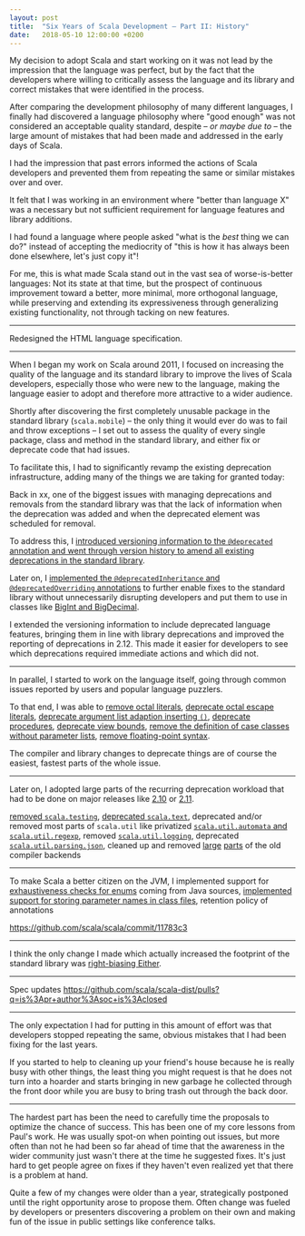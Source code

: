 ```yaml
---
layout: post
title:  "Six Years of Scala Development – Part II: History"
date:   2018-05-10 12:00:00 +0200
---
```


My decision to adopt Scala and start working on it was not lead by the
impression that the language was perfect, but by the fact that the developers
where willing to critically assess the language and its library and correct
mistakes that were identified in the process.

After comparing the development philosophy of many different languages, I
finally had discovered a language philosophy where "good enough" was not
considered an acceptable quality standard, despite – _or maybe due to_ – the
large amount of mistakes that had been made and addressed in the early days of
Scala.

I had the impression that past errors informed the actions of Scala developers
and prevented them from repeating the same or similar mistakes over and over.

It felt that I was working in an environment where "better than language X"
was a necessary but not sufficient requirement for language features and library
additions.

I had found a language where people asked "what is the _best_ thing we can do?"
instead of accepting the mediocrity of "this is how it has always been done
elsewhere, let's just copy it"!

For me, this is what made Scala stand out in the vast sea of worse-is-better
languages: Not its state at that time, but the prospect of continuous
improvement toward a better, more minimal, more orthogonal language, while
preserving and extending its expressiveness through generalizing existing
functionality, not through tacking on new features.

---

Redesigned the HTML language specification.

---

When I began my work on Scala around 2011, I focused on increasing the quality of the
language and its standard library to improve the lives of Scala developers,
especially those who were new to the language, making the language easier to
adopt and therefore more attractive to a wider audience.

Shortly after discovering the first completely unusable package in the standard
library (`scala.mobile`) – the only thing it would ever do was to fail and throw
exceptions – I set out to assess the quality of every single package, class and
method in the standard library, and either fix or deprecate code that had
issues.

To facilitate this, I had to significantly revamp the existing deprecation
infrastructure, adding many of the things we are taking for granted today:

Back in xx, one of the biggest issues with managing deprecations and removals
from the standard library was that the lack of information when the deprecation
was added and when the deprecated element was scheduled for removal.

To address this, I [introduced versioning information to the `@deprecated`
annotation and went through version history to amend all existing deprecations
in the standard library](https://github.com/scala/legacy-svn-scala/pull/9).

Later on, I [implemented the `@deprecatedInheritance` and `@deprecatedOverriding`
annotations](https://github.com/scala/scala/commit/e3b0c7a)
to further enable fixes to the standard library without unnecessarily disrupting
developers and put them to use in classes like
[BigInt and BigDecimal](https://github.com/scala/scala/commit/c78fe024711925c40f9fc15221ea04a6f99a5691).

I extended the versioning information to include deprecated language features,
bringing them in line with library deprecations and improved the reporting of
deprecations in 2.12. This made it easier for developers to see which
deprecations required immediate actions and which did not.

---

In parallel, I started to work on the language itself, going through common
issues reported by users and popular language puzzlers.

To that end, I was able to
[remove octal literals](https://github.com/scala/scala/commit/6688da4),
[deprecate octal escape literals](https://github.com/soc/scala/commit/36da622),
[deprecate argument list adaption inserting `()`](https://github.com/scala/scala/commit/c5567e2),
[deprecate procedures](https://github.com/scala/scala/commit/bc47503),
[deprecate view bounds](https://github.com/scala/scala/commit/96ff8c5),
[remove the definition of case classes without parameter lists](https://github.com/scala/scala/pull/1769),
[remove floating-point syntax](https://github.com/scala/scala/commit/6b16548).

The compiler and library changes to deprecate things are of course the easiest,
fastest parts of the whole issue.

---

Later on, I adopted large parts of the recurring deprecation workload that had
to be done on major releases like
[2.10](https://github.com/scala/scala/pull/1473) or [2.11](https://issues.scala-lang.org/browse/SI-7469).


[removed `scala.testing`](https://github.com/scala/scala/commit/f931833),
[deprecated `scala.text`](https://github.com/scala/scala/commit/eb7d7f3),
deprecated and/or removed most parts of `scala.util` like
privatized [`scala.util.automata` and `scala.util.regexp`](https://github.com/scala/scala/commit/a9c374b),
removed [`scala.util.logging`](https://github.com/scala/scala/pull/2543),
deprecated [`scala.util.parsing.json`](https://github.com/scala/scala/commit/3e1a075),
cleaned up and removed
[large](https://github.com/scala/scala/pull/4814)
[parts](https://github.com/scala/scala/pull/4838) of the old compiler backends

---

To make Scala a better citizen on the JVM, I implemented support for
[exhaustiveness checks for enums](https://github.com/scala/scala/pull/4898) coming from Java sources,
[implemented support for storing parameter names in class files](https://github.com/scala/scala/pull/4735),
retention policy of annotations

https://github.com/scala/scala/commit/11783c3

---

I think the only change I made which actually increased the footprint of the
standard library was [right-biasing Either](https://github.com/scala/scala/pull/5135).

---

Spec updates https://github.com/scala/scala-dist/pulls?q=is%3Apr+author%3Asoc+is%3Aclosed

---

The only expectation I had for putting in this amount of effort was that
developers stopped repeating the same, obvious mistakes that I had been fixing
for the last years.

If you started to help to cleaning up your friend's house because he is really
busy with other things, the least thing you might request is that he does not
turn into a hoarder and starts bringing in new garbage he collected through the
front door while you are busy to bring trash out through the back door.

---

The hardest part has been the need to carefully time the proposals to optimize
the chance of success.
This has been one of my core lessons from Paul's work. He was usually spot-on
when pointing out issues, but more often than not he had been so far ahead of
time that the awareness in the wider community just wasn't there at the time he
suggested fixes. It's just hard to get people agree on fixes if they haven't
even realized yet that there is a problem at hand.

Quite a few of my changes were older than a year, strategically postponed until
the right opportunity arose to propose them.
Often change was fueled by developers or presenters discovering a problem on
their own and making fun of the issue in public settings like conference talks.
